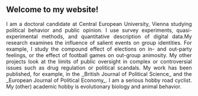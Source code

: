 ## Welcome to my website!

<p align="justify">
I am a doctoral candidate at Central European University, Vienna studying political behavior and public opinion. I use survey experiments, quasi-experimental methods, and quantitative description of digital data.My research examines the influence of salient events on group identities. For example, I study the compound effect of elections on in- and out-party feelings, or the effect of football games on out-group animosity. My other projects look at the limits of public oversight in complex or controversial issues such as drug regulation or political scandals. My work has been published, for example, in the _British Journal of Political Science_ and the _European Journal of Political Economy_. I am a serious hobby road cyclist. My (other) academic hobby is evolutionary biology and animal behavior.
</p>

<!--
**bencehamrak/bencehamrak** is a ✨ _special_ ✨ repository because its `README.md` (this file) appears on your GitHub profile.

Here are some ideas to get you started:

- 🔭 I’m currently working on ...
- 🌱 I’m currently learning ...
- 👯 I’m looking to collaborate on ...
- 🤔 I’m looking for help with ...
- 💬 Ask me about ...
- 📫 How to reach me: ...
- 😄 Pronouns: ...
- ⚡ Fun fact: ...
-->
